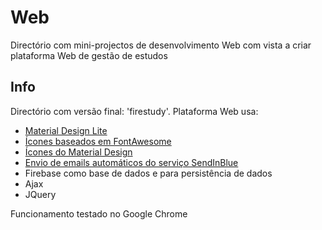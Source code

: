# Web

Directório com mini-projectos de desenvolvimento Web com vista a criar plataforma Web de gestão de estudos

## Info

Directório com versão final: 'firestudy'.
Plataforma Web usa: 
- [Material Design Lite](https://getmdl.io/)
- [Ícones baseados em FontAwesome](https://fontawesome.com/)
- [Ícones do Material Design](https://material.io/resources/icons/?style=baseline)
- [Envio de emails automáticos do serviço SendInBlue](https://pt.sendinblue.com/)
- Firebase como base de dados e para persistência de dados
- Ajax
- JQuery

Funcionamento testado no Google Chrome